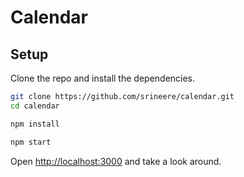 # Calendar

## Setup

Clone the repo and install the dependencies.

```bash
git clone https://github.com/srineere/calendar.git
cd calendar
```

```bash
npm install
```

```bash
npm start
```

Open [http://localhost:3000](http://localhost:3000) and take a look around.
